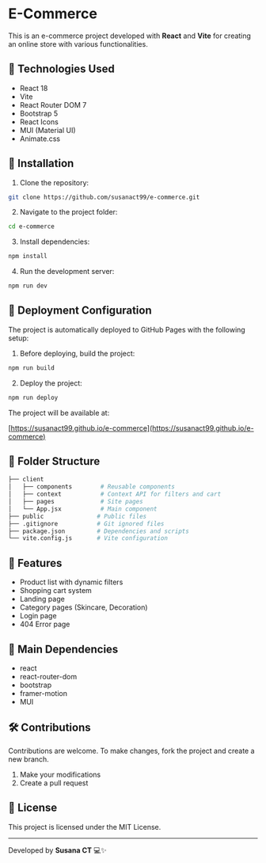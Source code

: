 # E-Commerce

This is an e-commerce project developed with **React** and **Vite** for creating an online store with various functionalities.

## 📌 Technologies Used

- React 18
- Vite
- React Router DOM 7
- Bootstrap 5
- React Icons
- MUI (Material UI)
- Animate.css

## 🚀 Installation

1. Clone the repository:

```bash
git clone https://github.com/susanact99/e-commerce.git
```

2. Navigate to the project folder:

```bash
cd e-commerce
```

3. Install dependencies:

```bash
npm install
```

4. Run the development server:

```bash
npm run dev
```

## 🔑 Deployment Configuration

The project is automatically deployed to GitHub Pages with the following setup:

1. Before deploying, build the project:

```bash
npm run build
```

2. Deploy the project:

```bash
npm run deploy
```

The project will be available at:

[https://susanact99.github.io/e-commerce](https://susanact99.github.io/e-commerce)

## 📄 Folder Structure

```bash
├── client
│   ├── components        # Reusable components
│   ├── context           # Context API for filters and cart
│   ├── pages             # Site pages
│   └── App.jsx           # Main component
├── public               # Public files
├── .gitignore           # Git ignored files
├── package.json         # Dependencies and scripts
└── vite.config.js       # Vite configuration
```

## 🎯 Features

- Product list with dynamic filters
- Shopping cart system
- Landing page
- Category pages (Skincare, Decoration)
- Login page
- 404 Error page

## 📌 Main Dependencies

- react
- react-router-dom
- bootstrap
- framer-motion
- MUI

## 🛠️ Contributions

Contributions are welcome. To make changes, fork the project and create a new branch.

1. Make your modifications
2. Create a pull request

## 📄 License

This project is licensed under the MIT License.

---
Developed by **Susana CT** 💻✨

